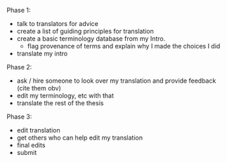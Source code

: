 Phase 1:
- talk to translators for advice
- create a list of guiding principles for translation
- create a basic terminology database from my Intro.
    - flag provenance of terms and explain why I made the choices I did
- translate my intro

Phase 2:
- ask / hire someone to look over my translation and provide feedback (cite them obv)
- edit my terminology, etc with that
- translate the rest of the thesis

Phase 3:
- edit translation
- get others who can help edit my translation
- final edits
- submit
